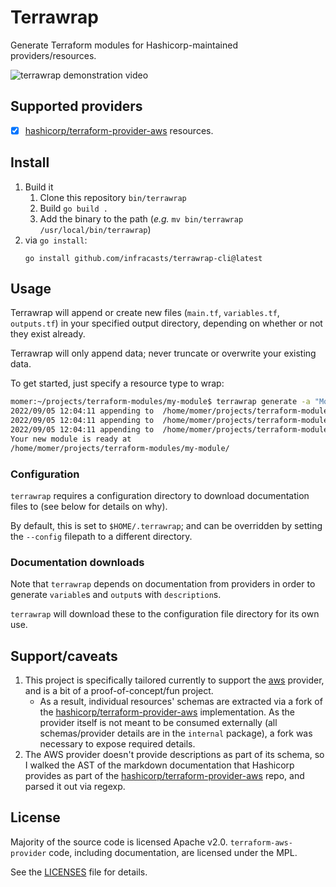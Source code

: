 # Terrawrap

Generate Terraform modules for Hashicorp-maintained providers/resources. 

![terrawrap demonstration video](assets/terrawrap_demo.gif)

## Supported providers

- [x] [hashicorp/terraform-provider-aws](https://github.com/hashicorp/terraform-provider-aws) resources.

## Install

1. Build it
   1. Clone this repository `bin/terrawrap`
   2. Build `go build .` 
   3. Add the binary to the path 
      (*e.g.* `mv bin/terrawrap /usr/local/bin/terrawrap`)
1. via `go install`:
   ```shell
   go install github.com/infracasts/terrawrap-cli@latest
   ```
  
## Usage

Terrawrap will append or create new files (`main.tf`, `variables.tf`, `outputs.tf`) in your
specified output directory, depending on whether or not they exist already.

Terrawrap will only append data; never truncate or overwrite your existing data.

To get started, just specify a resource type to wrap:

```sh
momer:~/projects/terraform-modules/my-module$ terrawrap generate -a "Mo Omer <mo@infracasts.com>" -o . aws_secretsmanager_secret
2022/09/05 12:04:11 appending to  /home/momer/projects/terraform-modules/my-module/main.tf
2022/09/05 12:04:11 appending to  /home/momer/projects/terraform-modules/my-module/variables.tf
2022/09/05 12:04:11 appending to  /home/momer/projects/terraform-modules/my-module/outputs.tf
Your new module is ready at 
/home/momer/projects/terraform-modules/my-module/
```

### Configuration

`terrawrap` requires a configuration directory to download documentation files to
(see below for details on why). 

By default, this is set to `$HOME/.terrawrap`; and can be overridden by setting
the `--config` filepath to a different directory.

### Documentation downloads

Note that `terrawrap` depends on documentation from providers in order to
generate `variable`s and `output`s with `description`s.

`terrawrap` will download these to the configuration file directory for its own use.

## Support/caveats

1. This project is specifically tailored currently to support the [aws](https://registry.terraform.io/providers/hashicorp/aws/latest/docs)
provider, and is a bit of a proof-of-concept/fun project.
   - As a result, individual resources' schemas are extracted via a fork of the [hashicorp/terraform-provider-aws](https://github.com/hashicorp/terraform-provider-aws)
     implementation. As the provider itself is not meant to be consumed externally (all schemas/provider details are in the `internal` package), 
     a fork was necessary to expose required details.
2. The AWS provider doesn't provide descriptions as part of its schema, so I walked the AST of the markdown documentation that
Hashicorp provides as part of the [hashicorp/terraform-provider-aws](https://github.com/hashicorp/terraform-provider-aws)
repo, and parsed it out via regexp.

## License

Majority of the source code is licensed Apache v2.0. `terraform-aws-provider` code,
including documentation, are licensed under the MPL. 

See the [LICENSES](LICENSES.md) file for details.